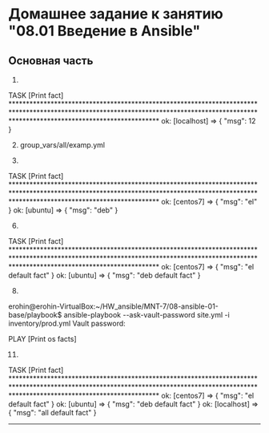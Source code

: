 # Домашнее задание к занятию "08.01 Введение в Ansible"

## Основная часть
1. 
TASK [Print fact] *****************************************************************************************************************************************************************************************
ok: [localhost] => {
    "msg": 12
}

2. group_vars/all/examp.yml

4. 
TASK [Print fact] *****************************************************************************************************************************************************************************************
ok: [centos7] => {
    "msg": "el"
}
ok: [ubuntu] => {
    "msg": "deb"
}

6.
TASK [Print fact] *****************************************************************************************************************************************************************************************
ok: [centos7] => {
    "msg": "el default fact"
}
ok: [ubuntu] => {
    "msg": "deb default fact"
}

8.
erohin@erohin-VirtualBox:~/HW_ansible/MNT-7/08-ansible-01-base/playbook$ ansible-playbook --ask-vault-password site.yml -i inventory/prod.yml 
Vault password: 

PLAY [Print os facts]

11.
TASK [Print fact] *****************************************************************************************************************************************************************************************
ok: [centos7] => {
    "msg": "el default fact"
}
ok: [ubuntu] => {
    "msg": "deb default fact"
}
ok: [localhost] => {
    "msg": "all default fact"
}

---
